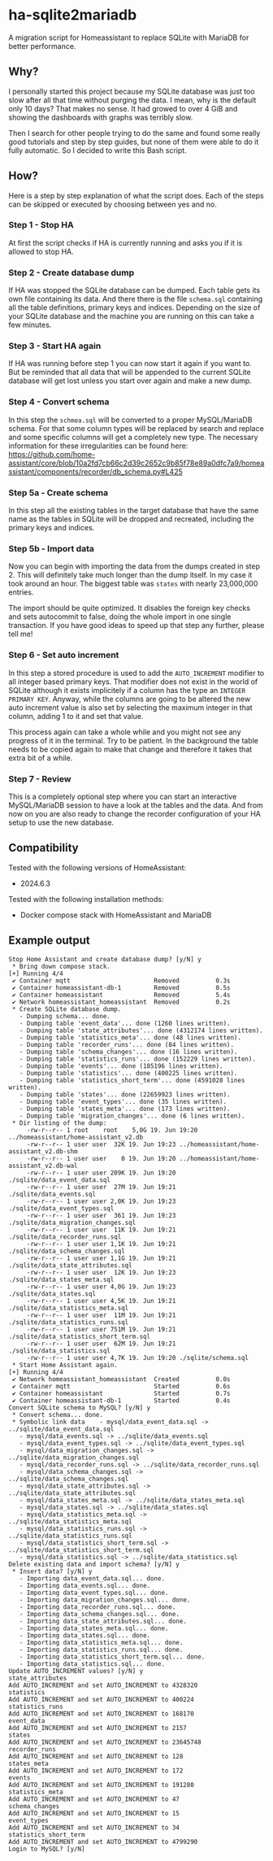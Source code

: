# ha-sqlite2mariadb
A migration script for Homeassistant to replace SQLite with MariaDB for better performance.

## Why?
I personally started this project because my SQLite database was just too slow after all that time without purging the data. I mean, why is the default only 10 days? That makes no sense. It had growed to over 4 GiB and showing the dashboards with graphs was terribly slow.

Then I search for other people trying to do the same and found some really good tutorials and step by step guides, but none of them were able to do it fully automatic. So I decided to write this Bash script.

## How?

Here is a step by step explanation of what the script does. Each of the steps can be skipped or executed by choosing between yes and no.

### Step 1 - Stop HA
At first the script checks if HA is currently running and asks you if it is allowed to stop HA.

### Step 2 - Create database dump
If HA was stopped the SQLite database can be dumped. Each table gets its own file containing its data. And there there is the file `schema.sql` containing all the table definitions, primary keys and indices.
Depending on the size of your SQLite database and the machine you are running on this can take a few minutes.

### Step 3 - Start HA again
If HA was running before step 1 you can now start it again if you want to. But be reminded that all data that will be appended to the current SQLite database will get lost unless you start over again and make a new dump.

### Step 4 - Convert schema
In this step the `schmea.sql` will be converted to a proper MySQL/MariaDB schema. For that some column types will be replaced by search and replace and some specific columns will get a completely new type. The necessary information for these irregularities can be found here: https://github.com/home-assistant/core/blob/10a2fd7cb66c2d39c2652c9b85f78e89a0dfc7a9/homeassistant/components/recorder/db_schema.py#L425

### Step 5a - Create schema
In this step all the existing tables in the target database that have the same name as the tables in SQLite will be dropped and recreated, including the primary keys and indices.

### Step 5b - Import data
Now you can begin with importing the data from the dumps created in step 2. This will definitely take much longer than the dump itself. In my case it took around an hour. The biggest table was `states` with nearly 23,000,000 entries.

The import should be quite optimized. It disables the foreign key checks and sets autocommit to false, doing the whole import in one single transaction. If you have good ideas to speed up that step any further, please tell me!

### Step 6 - Set auto increment
In this step a stored procedure is used to add the `AUTO_INCREMENT` modifier to all integer based primary keys. That modifier does not exist in the world of SQLite although it exists implicitely if a column has the type an `INTEGER PRIMARY KEY`. Anyway, while the columns are going to be altered the new auto increment value is also set by selecting the maximum integer in that column, adding 1 to it and set that value.

This process again can take a whole while and you might not see any progress of it in the terminal. Try to be patient. In the background the table needs to be copied again to make that change and therefore it takes that extra bit of a while.

### Step 7 - Review
This is a completely optional step where you can start an interactive MySQL/MariaDB session to have a look at the tables and the data. And from now on you are also ready to change the recorder configuration of your HA setup to use the new database.

## Compatibility
Tested with the following versions of HomeAssistant:
- 2024.6.3

Tested with the following installation methods:
- Docker compose stack with HomeAssistant and MariaDB

## Example output
```
Stop Home Assistant and create database dump? [y/N] y
 * Bring down compose stack.
[+] Running 4/4
 ✔ Container mqtt                       Removed          0.3s
 ✔ Container homeassistant-db-1         Removed          0.5s
 ✔ Container homeassistant              Removed          5.4s
 ✔ Network homeassistant_homeassistant  Removed          0.2s
 * Create SQLite database dump.
   - Dumping schema... done.
   - Dumping table 'event_data'... done (1260 lines written).
   - Dumping table 'state_attributes'... done (4312174 lines written).
   - Dumping table 'statistics_meta'... done (48 lines written).
   - Dumping table 'recorder_runs'... done (84 lines written).
   - Dumping table 'schema_changes'... done (16 lines written).
   - Dumping table 'statistics_runs'... done (152229 lines written).
   - Dumping table 'events'... done (185196 lines written).
   - Dumping table 'statistics'... done (400225 lines written).
   - Dumping table 'statistics_short_term'... done (4591028 lines written).
   - Dumping table 'states'... done (22659923 lines written).
   - Dumping table 'event_types'... done (35 lines written).
   - Dumping table 'states_meta'... done (173 lines written).
   - Dumping table 'migration_changes'... done (6 lines written).
 * Dir listing of the dump:
     -rw-r--r-- 1 root    root    5,0G 19. Jun 19:20 ../homeassistant/home-assistant_v2.db
     -rw-r--r-- 1 user user  32K 19. Jun 19:23 ../homeassistant/home-assistant_v2.db-shm
     -rw-r--r-- 1 user user    0 19. Jun 19:20 ../homeassistant/home-assistant_v2.db-wal
     -rw-r--r-- 1 user user 209K 19. Jun 19:20 ./sqlite/data_event_data.sql
     -rw-r--r-- 1 user user  27M 19. Jun 19:21 ./sqlite/data_events.sql
     -rw-r--r-- 1 user user 2,0K 19. Jun 19:23 ./sqlite/data_event_types.sql
     -rw-r--r-- 1 user user  361 19. Jun 19:23 ./sqlite/data_migration_changes.sql
     -rw-r--r-- 1 user user  11K 19. Jun 19:21 ./sqlite/data_recorder_runs.sql
     -rw-r--r-- 1 user user 1,1K 19. Jun 19:21 ./sqlite/data_schema_changes.sql
     -rw-r--r-- 1 user user 1,1G 19. Jun 19:21 ./sqlite/data_state_attributes.sql
     -rw-r--r-- 1 user user  12K 19. Jun 19:23 ./sqlite/data_states_meta.sql
     -rw-r--r-- 1 user user 4,0G 19. Jun 19:23 ./sqlite/data_states.sql
     -rw-r--r-- 1 user user 4,5K 19. Jun 19:21 ./sqlite/data_statistics_meta.sql
     -rw-r--r-- 1 user user  11M 19. Jun 19:21 ./sqlite/data_statistics_runs.sql
     -rw-r--r-- 1 user user 751M 19. Jun 19:21 ./sqlite/data_statistics_short_term.sql
     -rw-r--r-- 1 user user  62M 19. Jun 19:21 ./sqlite/data_statistics.sql
     -rw-r--r-- 1 user user 4,7K 19. Jun 19:20 ./sqlite/schema.sql
 * Start Home Assistant again.
[+] Running 4/4
 ✔ Network homeassistant_homeassistant  Created          0.0s
 ✔ Container mqtt                       Started          0.6s
 ✔ Container homeassistant              Started          0.7s
 ✔ Container homeassistant-db-1         Started          0.4s
Convert SQLite schema to MySQL? [y/N] y
 * Convert schema... done.
 * Symbolic link data    - mysql/data_event_data.sql -> ../sqlite/data_event_data.sql
   - mysql/data_events.sql -> ../sqlite/data_events.sql
   - mysql/data_event_types.sql -> ../sqlite/data_event_types.sql
   - mysql/data_migration_changes.sql -> ../sqlite/data_migration_changes.sql
   - mysql/data_recorder_runs.sql -> ../sqlite/data_recorder_runs.sql
   - mysql/data_schema_changes.sql -> ../sqlite/data_schema_changes.sql
   - mysql/data_state_attributes.sql -> ../sqlite/data_state_attributes.sql
   - mysql/data_states_meta.sql -> ../sqlite/data_states_meta.sql
   - mysql/data_states.sql -> ../sqlite/data_states.sql
   - mysql/data_statistics_meta.sql -> ../sqlite/data_statistics_meta.sql
   - mysql/data_statistics_runs.sql -> ../sqlite/data_statistics_runs.sql
   - mysql/data_statistics_short_term.sql -> ../sqlite/data_statistics_short_term.sql
   - mysql/data_statistics.sql -> ../sqlite/data_statistics.sql
Delete existing data and import schema? [y/N] y
 * Insert data? [y/N] y
   - Importing data_event_data.sql... done.
   - Importing data_events.sql... done.
   - Importing data_event_types.sql... done.
   - Importing data_migration_changes.sql... done.
   - Importing data_recorder_runs.sql... done.
   - Importing data_schema_changes.sql... done.
   - Importing data_state_attributes.sql... done.
   - Importing data_states_meta.sql... done.
   - Importing data_states.sql... done.
   - Importing data_statistics_meta.sql... done.
   - Importing data_statistics_runs.sql... done.
   - Importing data_statistics_short_term.sql... done.
   - Importing data_statistics.sql... done.
Update AUTO_INCREMENT values? [y/N] y
state_attributes
Add AUTO_INCREMENT and set AUTO_INCREMENT to 4328320
statistics
Add AUTO_INCREMENT and set AUTO_INCREMENT to 400224
statistics_runs
Add AUTO_INCREMENT and set AUTO_INCREMENT to 168170
event_data
Add AUTO_INCREMENT and set AUTO_INCREMENT to 2157
states
Add AUTO_INCREMENT and set AUTO_INCREMENT to 23645748
recorder_runs
Add AUTO_INCREMENT and set AUTO_INCREMENT to 128
states_meta
Add AUTO_INCREMENT and set AUTO_INCREMENT to 172
events
Add AUTO_INCREMENT and set AUTO_INCREMENT to 191280
statistics_meta
Add AUTO_INCREMENT and set AUTO_INCREMENT to 47
schema_changes
Add AUTO_INCREMENT and set AUTO_INCREMENT to 15
event_types
Add AUTO_INCREMENT and set AUTO_INCREMENT to 34
statistics_short_term
Add AUTO_INCREMENT and set AUTO_INCREMENT to 4799290
Login to MySQL? [y/N]
```